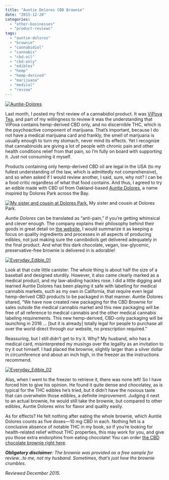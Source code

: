 ```yaml
---
title: "Auntie Dolores CBD Brownie"
date: "2015-12-28"
categories:
  - "other-businesses"
  - "product-reviews"
tags:
  - "auntie-dolores"
  - "brownie"
  - "cannabidiol"
  - "cannabis"
  - "cbd-oil"
  - "cbd-only"
  - "edibles"
  - "hemp"
  - "hemp-derived"
  - "marijuana"
  - "medical"
  - "review"
---
```


[![Auntie-Dolores](http://s3.amazonaws.com/thegourmez-wpmedia/2015/12/Auntie-Dolores.png)](http://s3.amazonaws.com/thegourmez-wpmedia/2015/12/Auntie-Dolores.png)

Last month, I posted my first review of a cannabidiol product. It was [ViPova Tea,](http://thegourmez.com/2015/10/20/vipova-cannabidiol-tea/) and part of my willingness to review it was the understanding that ViPova contains hemp-derived CBD only, and no discernible THC, which is the psychoactive component of marijuana. That’s important, because I do not have a medical marijuana card and frankly, the smell of marijuana is usually enough to turn my stomach, never mind its effects. Yet I recognize that cannabinoids are giving a lot of people with chronic pain and other health conditions relief from that pain, so I’m fully on board with supporting it. Just not consuming it myself.

Products containing only hemp-derived CBD oil are legal in the USA (to my fullest understanding of the law, which is admittedly not comprehensive), and so when asked if I would review another, I said, sure, why not? I can be a food critic regardless of what that food contains. And thus, I agreed to try an edible made with CBD oil from Oakland-based [Auntie Dolores](http://auntiedolores.com/about-2/), a name inspired by Dolores Park across the Bay.




<div class="caption">

[![My sister and cousin at Dolores Park.](http://s3.amazonaws.com/thegourmez-wpmedia/2015/12/dolores-park-500x333.jpg)](http://s3.amazonaws.com/thegourmez-wpmedia/2015/12/dolores-park.jpg) My sister and cousin at Dolores Park.</div>


_Auntie Dolores_ can be translated as “anti-pain,” if you’re getting whimsical and clever enough. The company explains their philosophy behind their goods in great detail on [the website.](http://auntiedolores.com/about-2/) I would summarize it as keeping a focus on quality ingredients and processes in all aspects of producing edibles, not just making sure the cannibidiols get delivered adequately in the final product. And what this dark chocolate, vegan, low-glycemic, preservative-free brownie is delivered in is adorable!

[![Everyday_Edible_01](http://s3.amazonaws.com/thegourmez-wpmedia/2015/12/Everyday_Edible_01-500x334.jpg)](http://s3.amazonaws.com/thegourmez-wpmedia/2015/12/Everyday_Edible_01.jpg)

Look at that cute little canister. The whole thing is about half the size of a baseball and designed sturdily. However, it also came clearly marked as a medical product, and my law-abiding hackles rose. I did a little digging and learned Auntie Dolores has been playing it safe with labelling for medical cannabis markets, such as my own in California, that require even legal hemp-derived CBD products to be packaged in that manner. Auntie Dolores shared, “We have now created new packaging for the CBD Brownie for sales outside the medical cannabis market and this new packaging will be free of all reference to medical cannabis and the other medical cannabis labeling requirements. This new hemp-derived, CBD-only packaging will be launching in 2016 … \[but it is already\] totally legal for people to purchase all over the world direct through our website, no prescription required.”

Reassuring, but I still didn’t get to try it. Why? My husband, who has a medical card, misinterpreted my musings over the legality as an invitation to try it out himself. I had placed the brownie, slightly larger than a silver dollar in circumference and about an inch high, in the freezer as the instructions recommend.

[![Everyday_Edible_02](http://s3.amazonaws.com/thegourmez-wpmedia/2015/12/Everyday_Edible_02-448x500.jpg)](http://s3.amazonaws.com/thegourmez-wpmedia/2015/12/Everyday_Edible_02.jpg)

Alas, when I went to the freezer to retrieve it, there was none left! So I have forced him to give his opinion. He found it quite dense and chocolatey, as is typical for the THC edibles he’s tried, but it didn’t have the noxious taste that can overwhelm those edibles, a definite improvement. Judging it next to an actual brownie, he would still take the brownie, but compared to other edibles, Auntie Dolores wins for flavor and quality easily.

As for effects? He felt nothing after eating the whole brownie, which Auntie Dolores counts as five doses—10 mg CBD in each. Nothing felt is a conclusive absence of notable THC in my book, so if you’re looking for health-related relief without THC properties, this may work for you, and give you those extra endorphins from eating chocolate! You can order [the CBD chocolate brownie right here](http://auntiedolores.com/ad_products/cbd-chocolate-brownie-2/).

**_Obligatory disclaimer_**_: The brownie was provided as a free sample for review…to me, not my husband. Sometimes, that’s just how the brownie crumbles._

_Reviewed December 2015._
